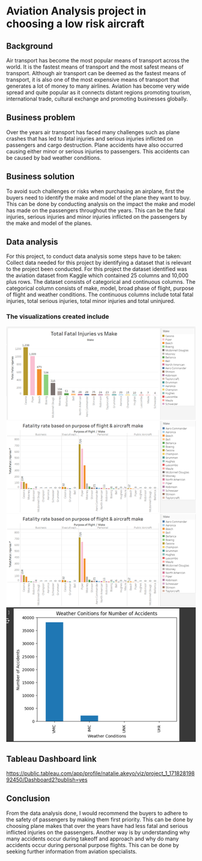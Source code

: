 # Aviation Analysis project in choosing a low risk aircraft
## Background
Air transport has become the most popular means of transport across the world.
It is the fastest means of transport and the most safest means of transport.
Although air transport can be deemed as the fastest means of transport, it is also one of the most expensive means of transport that generates a lot of money to many airlines.
Aviation has become very wide spread and quite popular as it connects distant regions promoting tourism, international trade, cultural exchange and promoting businesses globally. 
## Business problem
Over the years air transport has faced many challenges such as plane crashes that has led to fatal injuries and serious injuries inflicted on passengers and cargo destruction.
Plane accidents have also occurred causing either minor or serious injuries to passengers. This accidents can be caused by bad weather conditions.
## Business solution
To avoid such challenges or risks when purchasing an airplane, first the buyers need to identify the make and model of the plane they want to buy.  This can be done by conducting analysis on the impact the make and model has made on the passengers throughout the years. This can be the fatal injuries, serious injuries and minor injuries inflicted on the passengers by the make and model of the planes.  
## Data analysis
For this project, to conduct data analysis some steps have to be taken:
Collect data needed for this project by identifying a dataset that is relevant to the project been conducted. For this project the dataset identified was the aviation dataset from Kaggle which contained 25 columns and 10,000 plus rows.
The dataset consists of categorical and continuous columns. The categorical column consists of make, model, broad phase of flight, purpose of flight and weather conditions. The continuous columns include total fatal injuries, total serious injuries, total minor injuries and total uninjured.
### The visualizations created include
![alt text](<Total fatal injuries vs make.png>)
![alt text](<falatility rate.png>)
![alt text](<falatility rate-1.png>)
![alt text](weather.png)
## Tableau Dashboard link
https://public.tableau.com/app/profile/natalie.akeyo/viz/project_1_17182819892450/Dashboard2?publish=yes
## Conclusion
From the data analysis done, I would recommend the buyers to adhere to the safety of passengers by making them first priority.
This can be done by choosing plane makes that over the years have had less fatal and serious inflicted injuries on the passengers.
Another way is by understanding why many accidents occur during takeoff and approach and why do many accidents occur during personal purpose flights. This can be done by seeking further information from aviation specialists.

